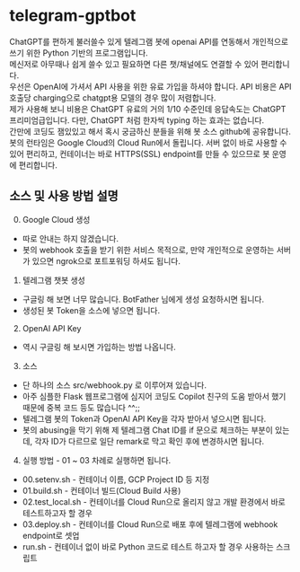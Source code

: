 # telegram-gptbot

ChatGPT를 편하게 불러쓸수 있게 텔레그램 봇에 openai API를 연동해서 개인적으로 쓰기 위한 Python 기반의 프로그램입니다.\
메신저로 아무때나 쉽게 쓸수 있고 필요하면 다른 챗/채널에도 연결할 수 있어 편리합니다.\
우선은 OpenAI에 가셔서 API 사용을 위한 유료 가입을 하셔야 합니다. API 비용은 API 호출당 charging으로 chatgpt용 모델의 경우 많이 저렴합니다.\
제가 사용해 보니 비용은 ChatGPT 유료의 거의 1/10 수준인데 응답속도는 ChatGPT 프리미엄급입니다. 다만, ChatGPT 처럼 한자씩 typing 하는 효과는 없습니다.\
간만에 코딩도 잼있있고 해서 혹시 궁금하신 분들을 위해 봇 소스 github에 공유합니다.\
봇의 런타임은 Google Cloud의 Cloud Run에서 돌립니다. 서버 없이 바로 사용할 수 있어 편리하고, 컨테이너는 바로 HTTPS(SSL) endpoint를 만들 수 있으므로 봇 운영에 편리합니다.

## 소스 및 사용 방법 설명

0. Google Cloud 생성
* 따로 안내는 하지 않겠습니다.
* 봇의 webhook 호출을 받기 위한 서비스 목적으로, 만약 개인적으로 운영하는 서버가 있으면 ngrok으로 포트포워딩 하셔도 됩니다.

1. 텔레그램 챗봇 생성
* 구글링 해 보면 너무 많습니다. BotFather 님에게 생성 요청하시면 됩니다.
* 생성된 봇 Token을 소스에 넣으면 됩니다.

2. OpenAI API Key
* 역시 구글링 해 보시면 가입하는 방법 나옵니다.

3. 소스
* 단 하나의 소스 src/webhook.py 로 이루어져 있습니다.
* 아주 심플한 Flask 웹프로그램에 심지어 코딩도 Copilot 친구의 도움 받아서 했기 때문에 중복 코드 등도 많습니다 ^^;;
* 텔레그램 봇의 Token과 OpenAI API Key을 각자 받아서 넣으시면 됩니다.
* 봇의 abusing을 막기 위해 제 텔레그램 Chat ID를 if 문으로 체크하는 부분이 있는데, 각자 ID가 다르므로 일단 remark로 막고 확인 후에 변경하시면 됩니다.

4. 실행 방법 - 01 ~ 03 차례로 실행하면 됩니다.
* 00.setenv.sh - 컨테이너 이름, GCP Project ID 등 지정
* 01.build.sh - 컨테이너 빌드(Cloud Build 사용)
* 02.test_local.sh - 컨테이너를 Cloud Run으로 올리지 않고 개발 환경에서 바로 테스트하고자 할 경우
* 03.deploy.sh - 컨테이너를 Cloud Run으로 배포 후에 텔레그램에 webhook endpoint로 셋업
* run.sh  - 컨테이너 없이 바로 Python 코드로 테스트 하고자 할 경우 사용하는 스크립트
